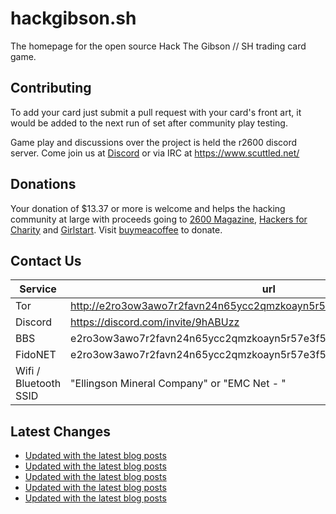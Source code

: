 # hackgibson.sh
The homepage for the open source Hack The Gibson // SH trading card game.


## Contributing

To add your card just submit a pull request with your card's front art, it would be added to the next run of set after community play testing.

Game play and discussions over the project is held the r2600 discord server. Come join us at [Discord](https://discord.com/invite/9hABUzz) or via IRC at https://www.scuttled.net/


## Donations

Your donation of $13.37 or more is welcome and helps the hacking community at large with proceeds going to [2600 Magazine](https://2600.com/), [Hackers for Charity](https://hackersforcharity.org) and [Girlstart](https://girlstart.org).  Visit [buymeacoffee](https://www.buymeacoffee.com/hackgibson.sh) to donate.


## Contact Us

Service | url
-|-
Tor | http://e2ro3ow3awo7r2favn24n65ycc2qmzkoayn5r57e3f56nvjwdcgg32ad.onion
Discord | https://discord.com/invite/9hABUzz
BBS | e2ro3ow3awo7r2favn24n65ycc2qmzkoayn5r57e3f56nvjwdcgg32ad.onion:23
FidoNET | e2ro3ow3awo7r2favn24n65ycc2qmzkoayn5r57e3f56nvjwdcgg32ad.onion:24554
Wifi / Bluetooth SSID | "Ellingson Mineral Company" or "EMC Net - <fidonet address>"

## Latest Changes
<!-- BLOG-POST-LIST:START -->
- [Updated with the latest blog posts](https://github.com/DFW2600/hackgibson.sh/commit/c0db461a26ac29a153f03935137565c7baa0a5ad)
- [Updated with the latest blog posts](https://github.com/DFW2600/hackgibson.sh/commit/e0c0cc720514909b91d22ad6e15431a9e9d58b6f)
- [Updated with the latest blog posts](https://github.com/DFW2600/hackgibson.sh/commit/76d34b8e0bcd69706c2752c5117587ba90e71ae0)
- [Updated with the latest blog posts](https://github.com/DFW2600/hackgibson.sh/commit/c602c239652ab35b06b3a650df19e17df66091b1)
- [Updated with the latest blog posts](https://github.com/DFW2600/hackgibson.sh/commit/55edb1bd7c2f9317960a5422112d94dcabd473bd)
<!-- BLOG-POST-LIST:END -->
